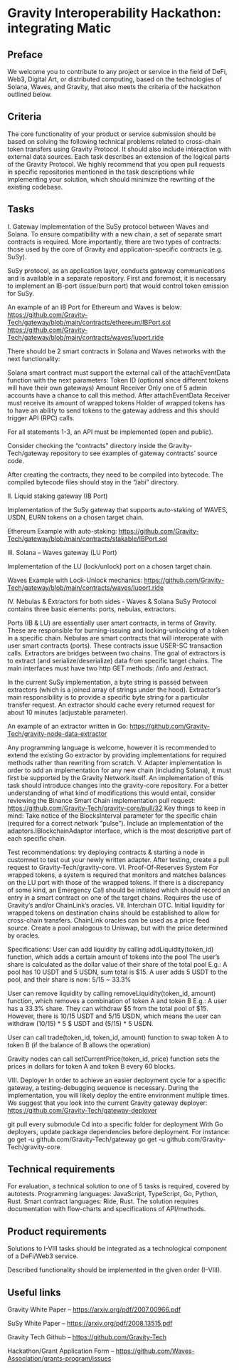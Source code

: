 # Gravity Interoperability Hackathon: integrating Matic

## Preface

We welcome you to contribute to any project or service in the field of DeFi, Web3, Digital Art, or distributed computing, based on the technologies of Solana, Waves, and Gravity, that also meets the criteria of the hackathon outlined below.

## Criteria

The core functionality of your product or service submission should be based on solving the following technical problems related to cross-chain token transfers using Gravity Protocol. It should also include interaction with external data sources. Each task describes an extension of the logical parts of the Gravity Protocol. We highly recommend that you open pull requests in specific repositories mentioned in the task descriptions while implementing your solution, which should minimize the rewriting of the existing codebase.

## Tasks

I. Gateway
Implementation of the SuSy protocol between Waves and Solana. To ensure compatibility with a new chain, a set of separate smart contracts is required. More importantly, there are two types of contracts: those used by the core of Gravity and application-specific contracts (e.g. SuSy). 

SuSy protocol, as an application layer, conducts gateway communications and is available in a separate repository. First and foremost, it is necessary to implement an IB-port (issue/burn port) that would control token emission for SuSy.

An example of an IB Port for Ethereum and Waves is below: https://github.com/Gravity-Tech/gateway/blob/main/contracts/ethereum/IBPort.sol 
https://github.com/Gravity-Tech/gateway/blob/main/contracts/waves/luport.ride

There should be 2 smart contracts in Solana and Waves networks with the next functionality:

Solana smart contract must support the external call of the attachEventData function with the next parameters:
Token ID (optional since different tokens will have their own gateways)
Amount
Receiver
Only one of 5 admin accounts have a chance to call this method.
After attachEventData Receiver must receive its amount of wrapped tokens
Holder of wrapped tokens has to have an ability to send tokens to the gateway address and this should trigger API (RPC) calls.

For all statements 1-3, an API must be implemented (open and public).

Consider checking the “contracts” directory inside the Gravity-Tech/gateway repository to see examples of gateway contracts’ source code.

After creating the contracts, they need to be compiled into bytecode. The compiled bytecode files should stay in the “/abi” directory.

II. Liquid staking gateway (IB Port)

Implementation of the SuSy gateway that supports auto-staking of WAVES, USDN, EURN tokens on a chosen target chain.

Ethereum Example with auto-staking: https://github.com/Gravity-Tech/gateway/blob/main/contracts/stakable/IBPort.sol

III. Solana – Waves gateway (LU Port)

Implementation of the LU (lock/unlock) port on a chosen target chain.

Waves Example with Lock-Unlock mechanics: https://github.com/Gravity-Tech/gateway/blob/main/contracts/waves/luport.ride 

IV. Nebulas & Extractors for both sides - Waves & Solana
SuSy Protocol contains three basic elements: ports, nebulas, extractors.

Ports (IB & LU) are essentially user smart contracts, in terms of Gravity. These are responsible for burning-issuing and locking-unlocking of a token in a specific chain. 
Nebulas are smart contracts that will interoperate with user smart contracts (ports). These contracts issue USER-SC transaction calls.
Extractors are bridges between two chains. The goal of extractors is to extract (and serialize/deserialize) data from specific target chains. The main interfaces must have two http GET methods: /info and /extract.

In the current SuSy implementation, a byte string is passed between extractors (which is a joined array of strings under the hood). Extractor’s main responsibility is to provide a specific byte string for a particular transfer request. An extractor should cache every returned request for about 10 minutes (adjustable parameter).

An example of an extractor written in Go: https://github.com/Gravity-Tech/gravity-node-data-extractor 

Any programming language is welcome, however it is recommended to extend the existing Go extractor by providing implementations for required methods rather than rewriting from scratch.
V. Adapter implementation
In order to add an implementation for any new chain (including Solana), it must first be supported by the Gravity Network itself. 
An implementation of this task should introduce changes into the gravity-core repository. For a better understanding of what kind of modifications this would entail, consider reviewing the Binance Smart Chain implementation pull request: 
https://github.com/Gravity-Tech/gravity-core/pull/32
Key things to keep in mind:
Take notice of the BlocksInterval parameter for the specific chain (required for a correct network “pulse”).
Include an implementation of the adaptors.IBlockchainAdaptor interface, which is the most descriptive part of each specific chain.

Test recommendations: try deploying contracts & starting a node in customnet to test out your newly written adapter. After testing, create a pull request to Gravity-Tech/gravity-core.
VI. Proof-Of-Reserves System
For wrapped tokens, a system is required that monitors and matches balances on the LU port with those of the wrapped tokens. If there is a discrepancy of some kind, an Emergency Call should be initiated which should record an entry in a smart contract on one of the target chains. Requires the use of Gravity’s and/or ChainLink’s oracles.
VII. Interchain OTC.
Initial liquidity for wrapped tokens on destination chains should be established to allow for cross-chain transfers. ChainLink oracles can be used as a price feed source.
Сreate a pool analogous to Uniswap, but with the price determined by oracles.

Specifications:
User can add liquidity by calling addLiquidity(token_id) function, which adds a certain amount of tokens into the pool
The user’s share is calculated as the dollar value of their share of the total pool
E.g.: A pool has 10 USDT and 5 USDN, sum total is $15.
A user adds 5 USDT to the pool, and their share is now: 5/15 ~ 33.3%

User can remove liquidity by calling removeLiquidity(token_id, amount) function, which removes a combination of token A and token B
E.g.: A user has a 33.3% share. They can withdraw $5 from the total pool of $15.
However, there is 10/15 USDT and 5/15 USDN, which means the user can withdraw (10/15) * 5 $ USDT and (5/15) * 5 USDN.

User can call trade(token_id, token_id, amount) function to swap token A to token B (if the balance of B allows the operation)

Gravity nodes can call setCurrentPrice(token_id, price) function sets the prices in dollars for token A and token B every 60 blocks.

VIII. Deployer
In order to achieve an easier deployment cycle for a specific gateway, a testing-debugging sequence is necessary. During the implementation, you will likely deploy the entire environment multiple times. We suggest that you look into the current Gravity gateway deployer: https://github.com/Gravity-Tech/gateway-deployer

git pull every submodule
Cd into a specific folder for deployment
With Go deployers, update package dependencies before deployment. For instance:
go get -u github.com/Gravity-Tech/gateway
go get -u github.com/Gravity-Tech/gravity-core

## Technical requirements
For evaluation, a technical solution to one of 5 tasks is required, covered by autotests. Programming languages: JavaScript, TypeScript, Go, Python, Rust. Smart contract languages: Ride, Rust. The solution requires documentation with flow-charts and specifications of API/methods.

## Product requirements

Solutions to I-VIII tasks should be integrated as a technological component of a DeFi/Web3 service.

Described functionality should be implemented in the given order (I–VIII).

## Useful links

Gravity White Paper – https://arxiv.org/pdf/2007.00966.pdf 

SuSy White Paper – https://arxiv.org/pdf/2008.13515.pdf

Gravity Tech Github – https://github.com/Gravity-Tech

Hackathon/Grant Application Form – https://github.com/Waves-Association/grants-program/issues

